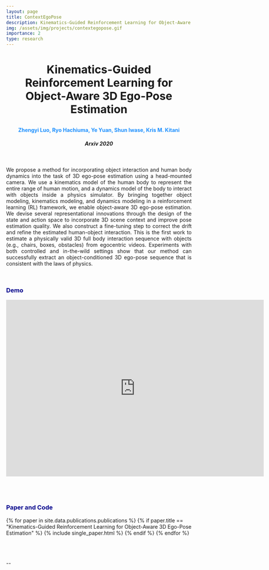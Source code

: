 ```yaml
---
layout: page
title: ContextEgoPose
description: Kinematics-Guided Reinforcement Learning for Object-Aware 3D Ego-Pose Estimation
img: /assets/img/projects/contextegopose.gif
importance: 2
type: research
---
```



<h3 style="text-align: center;font-size:30px"> Kinematics-Guided Reinforcement Learning for Object-Aware 3D Ego-Pose Estimation </h3>
<h4 style="text-align: center;color:DodgerBlue"> Zhengyi Luo, Ryo Hachiuma, Ye Yuan, Shun Iwase, Kris M. Kitani  </h4>
<h5 style="text-align: center;"> Arxiv 2020 </h5>


<div class="row">
    <div class="col-sm mt-3 mt-md-0">
        <img class="img-fluid rounded z-depth-1" src="{{ '/assets/img/projects/contextegopose.png' | relative_url }}" alt="" title="example image"/>
    </div>
</div>
<!-- <div class="caption">
    This image can also have a caption. It's like magic.
</div> -->
<br>
<p  align="justify">
    We propose a method for incorporating object interaction and human body dynamics into the task of 3D ego-pose estimation using a head-mounted camera. 
We use a kinematics model of the human body to represent the entire range of human motion, and a dynamics model of the body to interact with objects inside a physics simulator. 
By bringing together object modeling, kinematics modeling, and dynamics modeling in a reinforcement learning (RL) framework, we enable object-aware 3D ego-pose estimation. 
We devise several representational innovations through the design of the state and action space  to incorporate 3D scene context and improve pose estimation quality. We also construct a fine-tuning step to correct the drift and refine the estimated human-object interaction. This is the first work to estimate a physically valid 3D full body interaction sequence with objects (e.g., chairs, boxes, obstacles) from egocentric videos. Experiments with both controlled and in-the-wild settings show that our method can successfully extract an object-conditioned 3D ego-pose sequence that is consistent with the laws of physics.

</p>

<br>


<h3 style="color:darkblue">Demo</h3>

<div class="embed-container">
<center>
  <iframe
      src="https://www.youtube.com/embed/QAK9jTUHRQU"
      width="700"
      height="480"
      frameborder="0"
      allowfullscreen="">
  </iframe>
  </center>
</div>






<br>
<br>
<br>
<h3 style="color:darkblue">Paper and Code</h3>

<div>
{% for paper in site.data.publications.publications %}
    {% if paper.title ==  "Kinematics-Guided Reinforcement Learning for Object-Aware 3D Ego-Pose Estimation" %}
        {% include single_paper.html %}
    {% endif %}
{% endfor %}
</div>

<br>
<br>
<br>
<p> -- </p>